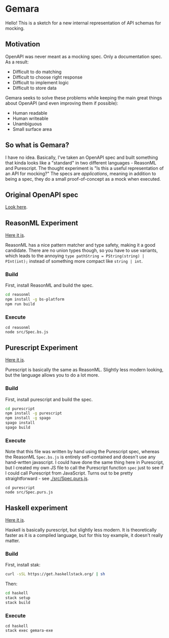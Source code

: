 # Gemara

Hello!
This is a sketch for a new internal representation of API schemas for mocking.

## Motivation

OpenAPI was never meant as a mocking spec. Only a documentation spec. As a result:

- Difficult to do matching
- Difficult to choose right response
- Difficult to implement logic
- Difficult to store data

Gemara seeks to solve these problems while keeping the main great things about OpenAPI (and even improving them if possible):

- Human readable
- Human writeable
- Unambiguous
- Small surface area

## So what is Gemara?

I have no idea. Basically, I've taken an OpenAPI spec and built something that kinda looks like a "standard" in two different languages - ReasonML and Purescript.  The thought experiment is "Is this a useful representation of an API for mocking?"  The specs are *applications*, meaning in addition to being a spec, they do a small proof-of-concept as a mock when executed.

## Original OpenAPI spec

[Look here](./openapi/index.yml).

## ReasonML Experiment

[Here it is](./reasonml/src/Spec.re).

ReasonML has a nice pattern matcher and type safety, making it a good candidate. There are no union types though, so you have to use variants, which leads to the annoying `type pathString = PString(string) | PInt(int);` instead of something more compact like `string | int`.

### Build

First, install ReasonML and build the spec.

```bash
cd reasonml
npm install -g bs-platform
npm run build
```

### Execute

```
cd reasonml
node src/Spec.bs.js
```

## Purescript Experiment

[Here it is](./purescript/src/Spec.purs).

Purescript is basically the same as ReasonML. Slightly less modern looking, but the language allows you to do a lot more.

### Build

First, install purescript and build the spec.

```bash
cd purescript
npm install -g purescript
npm install -g spago
spago install
spago build
```

### Execute

Note that this file was written by hand using the Purescript spec, whereas the ReasonML `Spec.bs.js` is entirely self-contained and doesn't use any hand-wrtten javascript. I could have done the same thing here in Purescript, but I created my own JS file to call the Purescript function `spec` just to see if I could call Purescript from JavaScript. Turns out to be pretty straightforward - see [./src/Spec.purs.js](./src/Spec.purs.js).

```
cd purescript
node src/Spec.purs.js   
```

## Haskell experiment

[Here it is](./haskell/src/Spec.hs).

Haskell is basically purescript, but slightly less modern. It is theoretically faster as it is a compiled language, but for this toy example, it doesn't really matter.

### Build

First, install stak:

```bash
curl -sSL https://get.haskellstack.org/ | sh
```

Then:

```bash
cd haskell
stack setup
stack build
```

### Execute

```
cd haskell
stack exec gemara-exe
```
